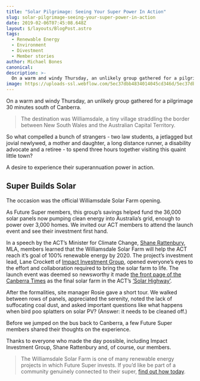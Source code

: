 ```yaml
---
title: "Solar Pilgrimage: Seeing Your Super Power In Action"
slug: solar-pilgrimage-seeing-your-super-power-in-action
date: 2019-02-06T07:45:08.648Z
layout: $/layouts/BlogPost.astro
tags:
  - Renewable Energy
  - Environment
  - Divestment
  - Member stories
author: Michael Bones
canonical:
description: >-
  On a warm and windy Thursday, an unlikely group gathered for a pilgrimage 30 minutes south of Canberra.
image: https://uploads-ssl.webflow.com/5ec37dbb4834014045cd346d/5ec37dbc483401a5cfcd3d8b_Williamsdale-solar_main%20(1).png
---
```


On a warm and windy Thursday, an unlikely group gathered for a pilgrimage 30 minutes south of Canberra.

> The destination was Williamsdale, a tiny village straddling the border between New South Wales and the Australian Capital Territory.

So what compelled a bunch of strangers - two law students, a jetlagged but jovial newlywed, a mother and daughter, a long distance runner, a disability advocate and a retiree - to spend three hours together visiting this quaint little town?

A desire to experience their superannuation power in action.

## **Super Builds Solar**

The occasion was the official Williamsdale Solar Farm opening.

As Future Super members, this group’s savings helped fund the 36,000 solar panels now pumping clean energy into Australia’s grid, enough to power over 3,000 homes. We invited our ACT members to attend the launch event and see their investment first hand.

In a speech by the ACT’s Minister for Climate Change, [Shane Rattenbury](https://greens.org.au/act/shane-rattenbury), MLA, members learned that the Williamsdale Solar Farm will help the ACT reach it’s goal of 100% renewable energy by 2020. The project’s investment lead, Lane Crockett of [Impact Investment Group](http://www.impact-group.com.au/), opened everyone’s eyes to the effort and collaboration required to bring the solar farm to life. The launch event was deemed so newsworthy it made [the front page of the Canberra Times](http://www.canberratimes.com.au/act-news/government-unveils-36000-new-solar-panels-at-williamsdale-20171004-gyu8z8.html) as the final solar farm in the ACT’s [‘Solar Highway’](http://www.canberratimes.com.au/act-news/check-out-canberras-first-solar-highway-20170203-gu4ubg.html).

After the formalities, site manager Rosie gave a short tour. We walked between rows of panels, appreciated the serenity, noted the lack of suffocating coal dust, and asked important questions like what happens when bird poo splatters on solar PV? (Answer: it needs to be cleaned off.)

Before we jumped on the bus back to Canberra, a few Future Super members shared their thoughts on the experience.

Thanks to everyone who made the day possible, including Impact Investment Group, Shane Rattenbury and, of course, our members.

> The Williamsdale Solar Farm is one of many renewable energy projects in which Future Super invests. If you’d like be part of a community genuinely connected to their super, [find out how today](/archived/join-future-super-old1).
